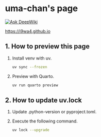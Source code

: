 # uma-chan's page

[![Ask DeepWiki](https://deepwiki.com/badge.svg)](https://deepwiki.com/i9wa4/i9wa4.github.io)

<https://i9wa4.github.io>

## 1. How to preview this page

1. Install venv with uv.

    ```sh
    uv sync --frozen
    ```

1. Preview with Quarto.

    ```sh
    uv run quarto preview
    ```

## 2. How to update uv.lock

1. Update .python-version or pyproject.toml.
1. Execute the following command.

    ```sh
    uv lock --upgrade
    ```
